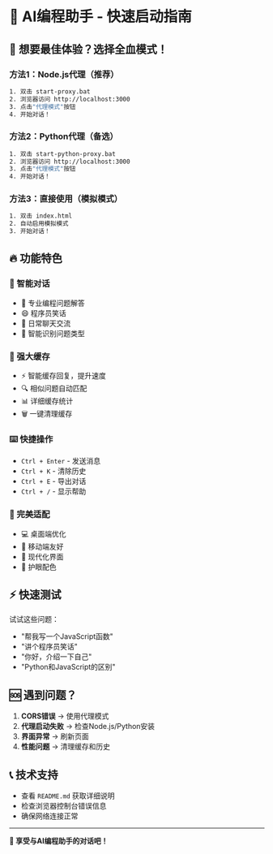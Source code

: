 # 🚀 AI编程助手 - 快速启动指南

## 🎯 想要最佳体验？选择全血模式！

### 方法1：Node.js代理（推荐）
```bash
1. 双击 start-proxy.bat
2. 浏览器访问 http://localhost:3000
3. 点击"代理模式"按钮
4. 开始对话！
```

### 方法2：Python代理（备选）
```bash
1. 双击 start-python-proxy.bat
2. 浏览器访问 http://localhost:3000
3. 点击"代理模式"按钮
4. 开始对话！
```

### 方法3：直接使用（模拟模式）
```bash
1. 双击 index.html
2. 自动启用模拟模式
3. 开始对话！
```

## 🔥 功能特色

### 💬 智能对话
- 🤖 专业编程问题解答
- 😄 程序员笑话
- 💭 日常聊天交流
- 🎯 智能识别问题类型

### 💾 强大缓存
- ⚡ 智能缓存回复，提升速度
- 🔍 相似问题自动匹配
- 📊 详细缓存统计
- 🗑️ 一键清理缓存

### ⌨️ 快捷操作
- `Ctrl + Enter` - 发送消息
- `Ctrl + K` - 清除历史
- `Ctrl + E` - 导出对话
- `Ctrl + /` - 显示帮助

### 📱 完美适配
- 💻 桌面端优化
- 📱 移动端友好
- 🎨 现代化界面
- 🌙 护眼配色

## ⚡ 快速测试

试试这些问题：
- "帮我写一个JavaScript函数"
- "讲个程序员笑话"
- "你好，介绍一下自己"
- "Python和JavaScript的区别"

## 🆘 遇到问题？

1. **CORS错误** → 使用代理模式
2. **代理启动失败** → 检查Node.js/Python安装
3. **界面异常** → 刷新页面
4. **性能问题** → 清理缓存和历史

## 📞 技术支持

- 查看 `README.md` 获取详细说明
- 检查浏览器控制台错误信息
- 确保网络连接正常

---

**🎉 享受与AI编程助手的对话吧！**